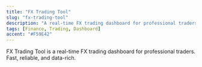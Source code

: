 ```yaml
---
title: "FX Trading Tool"
slug: "fx-trading-tool"
description: "A real-time FX trading dashboard for professional traders. Fast, reliable, and data-rich."
tags: [Finance, Trading, Dashboard]
accent: "#F59E42"
---
```

FX Trading Tool is a real-time FX trading dashboard for professional traders. Fast, reliable, and data-rich.
